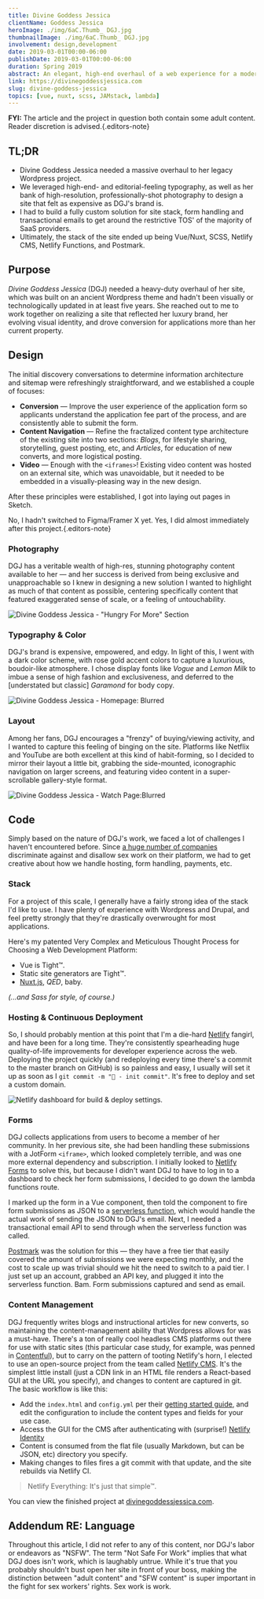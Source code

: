 ```yaml
---
title: Divine Goddess Jessica
clientName: Goddess Jessica
heroImage: ./img/6aC.Thumb_ DGJ.jpg
thumbnailImage: ./img/6aC.Thumb_ DGJ.jpg
involvement: design,development
date: 2019-03-01T00:00-06:00
publishDate: 2019-03-01T00:00-06:00
duration: Spring 2019
abstract: An elegant, high-end overhaul of a web experience for a modern dominatrix. Countless custom solutions for form handling, content management, and more.
link: https://divinegoddessjessica.com
slug: divine-goddess-jessica
topics: [vue, nuxt, scss, JAMstack, lambda]
---
```


**FYI:** The article and the project in question both contain some adult content. Reader discretion is advised.{.editors-note}

<!--
**Table of Contents**

1. [TL;DR](#tldr)
2. [Purpose](#purpose)
3. [Design](#design)
4. [Code](#code)
5. [Addendum: Regarding Language](#ps)
   {.toc} -->

## TL;DR

- Divine Goddess Jessica needed a massive overhaul to her legacy Wordpress project.
- We leveraged high-end- and editorial-feeling typography, as well as her bank of high-resolution, professionally-shot photography to design a site that felt as expensive as DGJ's brand is.
- I had to build a fully custom solution for site stack, form handling and transactional emails to get around the restrictive TOS' of the majority of SaaS providers.
- Ultimately, the stack of the site ended up being Vue/Nuxt, SCSS, Netlify CMS, Netlify Functions, and Postmark.

## Purpose

_Divine Goddess Jessica_ (DGJ) needed a heavy-duty overhaul of her site, which was built on an ancient Wordpress theme and hadn't been visually or technologically updated in at least five years. She reached out to me to work together on realizing a site that reflected her luxury brand, her evolving visual identity, and drove conversion for applications more than her current property.

## Design

The initial discovery conversations to determine information architecture and sitemap were refreshingly straightforward, and we established a couple of focuses:

- **Conversion** — Improve the user experience of the application form so applicants understand the application fee part of the process, and are consistently able to submit the form.
- **Content Navigation** — Refine the fractalized content type architecture of the existing site into two sections: _Blogs_, for lifestyle sharing, storytelling, guest posting, etc, and _Articles_, for education of new converts, and more logistical posting.
- **Video** — Enough with the `<iframes>`! Existing video content was hosted on an external site, which was unavoidable, but it needed to be embedded in a visually-pleasing way in the new design.

After these principles were established, I got into laying out pages in Sketch.

No, I hadn't switched to Figma/Framer X yet. Yes, I did almost immediately after this project.{.editors-note}

### Photography

DGJ has a veritable wealth of high-res, stunning photography content available to her — and her success is derived from being exclusive and unapproachable so I knew in designing a new solution I wanted to highlight as much of that content as possible, centering specifically content that featured exaggerated sense of scale, or a feeling of untouchability.

![Divine Goddess Jessica - "Hungry For More" Section](https://res.cloudinary.com/henry-codes/image/upload/v1735169304/t_wtijpa.jpg)

### Typography & Color

DGJ's brand is expensive, empowered, and edgy. In light of this, I went with a dark color scheme, with rose gold accent colors to capture a luxurious, boudoir-like atmosphere. I chose display fonts like _Vogue_ and _Lemon Milk_ to imbue a sense of high fashion and exclusiveness, and deferred to the \[understated but classic\] _Garamond_ for body copy.

![Divine Goddess Jessica - Homepage: Blurred](https://res.cloudinary.com/henry-codes/image/upload/v1735169305/Divine_Goddess_Jessica_-_Financial_Dominatrix_zrbkgi.jpg)

### Layout

Among her fans, DGJ encourages a "frenzy" of buying/viewing activity, and I wanted to capture this feeling of binging on the site. Platforms like Netflix and YouTube are both excellent at this kind of habit-forming, so I decided to mirror their layout a little bit, grabbing the side-mounted, iconographic navigation on larger screens, and featuring video content in a super-scrollable gallery-style format.

![Divine Goddess Jessica - Watch Page:Blurred](https://res.cloudinary.com/henry-codes/image/upload/v1735169305/t_2_ij4krl.jpg)

## Code

Simply based on the nature of DGJ's work, we faced a lot of challenges I haven't encountered before. Since [a huge number of companies](https://survivorsagainstsesta.org/platforms-discriminate-against-sex-workers/) discriminate against and disallow sex work on their platform, we had to get creative about how we handle hosting, form handling, payments, etc.

### Stack

For a project of this scale, I generally have a fairly strong idea of the stack I'd like to use. I have plenty of experience with Wordpress and Drupal, and feel pretty strongly that they're drastically overwrought for most applications.

Here's my patented Very Complex and Meticulous Thought Process for Choosing a Web Development Platform:

- Vue is Tight™.
- Static site generators are Tight™.
- [Nuxt.js](https://nuxtjs.org), _QED_, baby.

_(...and Sass for style, of course.)_

### Hosting & Continuous Deployment

So, I should probably mention at this point that I'm a die-hard [Netlify](https://www.netlify.com/) fangirl, and have been for a long time. They're consistently spearheading huge quality-of-life improvements for developer experience across the web. Deploying the project quickly (and redeploying every time there's a commit to the master branch on GitHub) is so painless and easy, I usually will set it up as soon as I `git commit -m "🎉 - init commit"`. It's free to deploy and set a custom domain.

![Netlify dashboard for build & deploy settings.](https://res.cloudinary.com/henry-codes/image/upload/v1735169303/Build___deploy___Settings_filxon.jpg)

### Forms

DGJ collects applications from users to become a member of her community. In her previous site, she had been handling these submissions with a JotForm `<iframe>`, which looked completely terrible, and was one more external dependency and subscription.
I initially looked to [Netlify Forms](https://www.netlify.com/docs/form-handling) to solve this, but because I didn't want DGJ to have to log in to a dashboard to check her form submissions, I decided to go down the lambda functions route.

I marked up the form in a Vue component, then told the component to fire form submissions as JSON to a [serverless function](https://www.netlify.com/docs/functions/), which would handle the actual work of sending the JSON to DGJ's email. Next, I needed a transactional email API to send through when the serverless function was called.

[Postmark](https://postmarkapp.com/) was the solution for this — they have a free tier that easily covered the amount of submissions we were expecting monthly, and the cost to scale up was trivial should we hit the need to switch to a paid tier. I just set up an account, grabbed an API key, and plugged it into the serverless function. Bam. Form submissions captured and send as email.

### Content Management

DGJ frequently writes blogs and instructional articles for new converts, so maintaining the content-management ability that Wordpress allows for was a must-have. There's a ton of really cool headless CMS platforms out there for use with static sites (this particular case study, for example, was penned in [Contentful](https://www.contentful.com/)), but to carry on the pattern of tooting Netlify's horn, I elected to use an open-source project from the team called [Netlify CMS](https://www.netlifycms.org/). It's the simplest little install (just a CDN link in an HTML file renders a React-based GUI at the URL you specify), and changes to content are captured in git. The basic workflow is like this:

- Add the `index.html` and `config.yml` per their [getting started guide](https://www.netlifycms.org/docs/add-to-your-site/), and edit the configuration to include the content types and fields for your use case.
- Access the GUI for the CMS after authenticating with (surprise!) [Netlify Identity](https://www.netlify.com/docs/identity/)
- Content is consumed from the flat file (usually Markdown, but can be JSON, etc) directory you specify.
- Making changes to files fires a git commit with that update, and the site rebuilds via Netlify CI.

> Netlify Everything: It's just that simple™.

You can view the finished project at [divinegoddessjessica.com](https://divinegoddessjessica.com).

## Addendum RE: Language

Throughout this article, I did not refer to any of this content, nor DGJ's labor or endeavors as "NSFW". The term "Not Safe For Work" implies that what DGJ does isn't work, which is laughably untrue. While it's true that you probably shouldn't bust open her site in front of your boss, making the distinction between "adult content" and "SFW content" is super important in the fight for sex workers' rights. Sex work is work.
